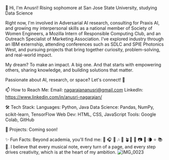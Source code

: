 👋 Hi, I'm Anusri!
Rising sophomore at San Jose State University, studying Data Science

Right now, I'm involved in Adversarial AI research, consulting for Praxis AI, and growing my interpersonal skills as a national member of Society of Women Engineers, a Mozilla Intern of Responsible Computing Club, and an Outreach Specialist of Marketing Association. I've explored industry through an IBM externship, attending conferences such as SDLC and SPIE Photonics West, and pursuing projects that bring together curiosity, problem-solving, and real-world impact. 

My dream? To make an impact. A big one. And that starts with empowering others, sharing knowledge, and building solutions that matter. 

Passionate about AI, research, or space? Let's connect! 💫

📫 How to Reach Me:
Email: nagarajananusri@gmail.com
LinkedIn: https://www.linkedin.com/in/anusri-nagarajan/

🛠 Tech Stack:
Languages: Python, Java
Data Science: Pandas, NumPy, scikit-learn, TensorFlow
Web Dev: HTML, CSS, JavaScript
Tools: Google Colab, GitHub

🚀 Projects: Coming soon! 

✨ Fun Facts:
Beyond academia, you'll find me: 🎹 🎧 🎤 🎶 🧩 🪴🌲 🌅 📷 🔭 🌘 ⭐️ 📚 📝. I believe that every musical note, every turn of a page, and every step drives creativity, which is at the heart of my ambition. 
![IMG_0023](https://github.com/user-attachments/assets/798a5b76-a015-41a4-9c33-fcf4f47695a5)
